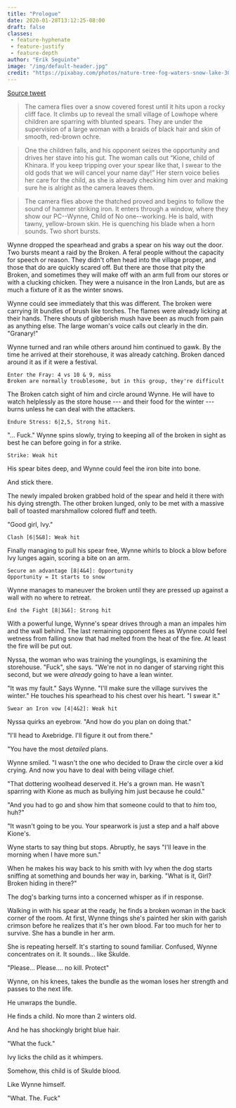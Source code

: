 ```yaml
---
title: "Prologue"
date: 2020-01-28T13:12:25-08:00
draft: false
classes:
 - feature-hyphenate
 - feature-justify
 - feature-depth
author: "Erik Seguinte"
image: "/img/default-header.jpg"
credit: "https://pixabay.com/photos/nature-tree-fog-waters-snow-lake-3091991/"
---
```

[Source tweet](https://twitter.com/primefactorx01/status/1222635972132663302)

> The camera flies over a snow covered forest until it hits upon a rocky cliff face. It climbs up to reveal the small village of Lowhope where children are sparring with blunted spears.  They are under the supervision of a large woman with a braids of black hair and skin of smooth, red-brown ochre.

> One the children falls, and his opponent seizes the opportunity and drives her stave into his gut. The woman calls out “Kione, child of Khinara. If you keep tripping over your spear like that, I swear to the old gods that we will cancel your name day!” Her stern voice belies her care for the child, as she is already checking him over and making sure he is alright as the camera leaves them.

> The camera flies above the thatched proved and begins to follow the sound of hammer striking iron. It enters through a window, where they show our PC--Wynne, Child of No one--working. He is bald, with tawny, yellow-brown skin. He is quenching his blade when a horn sounds. Two short bursts.

Wynne dropped the spearhead and grabs a spear on his way out the door. Two bursts meant a raid by the Broken. A feral people without the capacity for speech or reason. They didn't often head into the village proper, and those that do are quickly scared off. But there are those that pity the Broken, and sometimes they will make off with an arm full from our stores or with a clucking chicken. They were a nuisance in the Iron Lands, but are as much a fixture of it as the winter snows.

Wynne could see immediately that this was different. The broken were carrying lit bundles of brush like torches. The flames were already licking at their hands. There shouts of gibberish mush have been as much from pain as anything else. The large woman's voice calls out clearly in the din. "Granary!"

Wynne turned and ran while others around him continued to gawk. By the time he arrived at their storehouse, it was already catching. Broken danced around it as if it were a festival.

    Enter the Fray: 4 vs 10 & 9, miss
    Broken are normally troublesome, but in this group, they're difficult
    
The Broken catch sight of him and circle around Wynne. He will have to watch helplessly as the store house --- and their food for the winter --- burns unless he can deal with the attackers.

    Endure Stress: 6|2,5, Strong hit.
    
"... Fuck." Wynne spins slowly, trying to keeping all of the broken in sight as best he can before going in for a strike.

    Strike: Weak hit
    
His spear bites deep, and Wynne could feel the iron bite into bone.

And stick there.

The newly impaled broken grabbed hold of the spear and held it there with his dying strength. The other broken lunged, only to be met with a massive ball of toasted marshmallow colored fluff and teeth.

"Good girl, Ivy."

    Clash [6|5&8]: Weak hit
    
Finally managing to pull his spear free, Wynne whirls to block a blow before Ivy lunges again, scoring a bite on an arm.

    Secure an advantage [8|4&4]: Opportunity
    Opportunity = It starts to snow

Wynne manages to maneuver the broken until they are pressed up against a wall with no where to retreat.

    End the Fight [8|3&6]: Strong hit
    
With a powerful lunge, Wynne's spear drives through a man an impales him and the wall behind. The last remaining opponent flees as Wynne could feel wetness from falling snow that had melted from the heat of the fire. At least the fire will be put out.

Nyssa, the woman who was training the younglings, is examining the storehouse. "Fuck", she says. "We're not in no danger of starving right this second, but we were _already_ going to have a lean winter.

"It was my fault." Says Wynne. "I'll make sure the village survives the winter." He touches his spearhead to his chest over his heart. "I swear it."

    Swear an Iron vow [4|4&2]: Weak hit

Nyssa quirks an eyebrow. "And how do you plan on doing that."

"I'll head to Axebridge. I'll figure it out from there."

"You have the most _detailed_ plans.

Wynne smiled. "I wasn't the one who decided to Draw the circle over a kid crying. And now you have to deal with being village chief.

"That dottering woolhead deserved it. He's a grown man. He wasn't sparring with Kione as much as bullying him just because he could."

"And you had to go and show him that someone could to that to _him_ too, huh?"

"It wasn't going to be you. Your spearwork is just a step and a half above Kione's.

Wyne starts to say thing but stops. Abruptly, he says "I'll leave in the morning when I have more sun."

When he makes his way back to his smith with Ivy when the dog starts sniffing at something and bounds her way in, barking. "What is it, Girl? Broken hiding in there?"

The dog's barking turns into a concerned whisper as if in response.


Walking in with his spear at the ready, he finds a broken woman in the back corner of the room. At first, Wynne things she's painted her skin with garish crimson before he realizes that it's her own blood. Far too much for her to survive. She has a bundle in her arm.

She is repeating herself. It's starting to sound familiar. Confused, Wynne concentrates on it. It sounds... like Skulde.

"Please... Please.... no kill. Protect"

Wynne, on his knees, takes the bundle as the woman loses her strength and passes to the next life.

He unwraps the bundle.

He finds a child. No more than 2 winters old.

And he has shockingly bright blue hair.

"What the fuck." 

Ivy licks the child as it whimpers.

Somehow, this child is of Skulde blood.

Like Wynne himself.

"What. The. Fuck"













